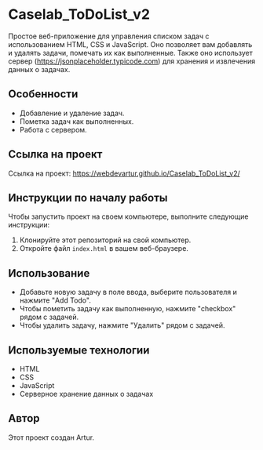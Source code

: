 # Caselab_ToDoList_v2

Простое веб-приложение для управления списком задач с использованием HTML, CSS и JavaScript. Оно позволяет вам добавлять и удалять задачи, помечать их как выполненные. Также оно использует сервер (https://jsonplaceholder.typicode.com) для хранения и извлечения данных о задачах.

## Особенности

- Добавление и удаление задач.
- Пометка задач как выполненных.
- Работа с сервером.

## Ссылка на проект

Ссылка на проект: https://webdevartur.github.io/Caselab_ToDoList_v2/

## Инструкции по началу работы

Чтобы запустить проект на своем компьютере, выполните следующие инструкции:

1. Клонируйте этот репозиторий на свой компьютер.
2. Откройте файл `index.html` в вашем веб-браузере.

## Использование

- Добавьте новую задачу в поле ввода, выберите пользователя и нажмите "Add Todo".
- Чтобы пометить задачу как выполненную, нажмите "checkbox" рядом с задачей.
- Чтобы удалить задачу, нажмите "Удалить" рядом с задачей.

## Используемые технологии

- HTML
- CSS
- JavaScript
- Серверное хранение данных о задачах

## Автор

Этот проект создан Artur.


